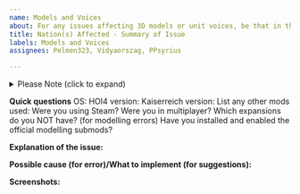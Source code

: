 ```yaml
---
name: Models and Voices
about: For any issues affecting 3D models or unit voices, be that in the main mod or any of the modelling submods. Please make sure you have all the relevant model submods before reporting missing 3D models
title: Nation(s) Affected - Summary of Issue
labels: Models and Voices
assignees: Pelmen323, Vidyaorszag, PPsyrius

---
```

<details>
<summary>Please Note (click to expand)</summary>
In case you're experiencing weird glitch on the map, this may occur due to the lack of appropriate DLC(s). I would recommend checking if you've accidentally subscribed to certain DLC-dependent submods without owning that particular DLC from the https://steamcommunity.com/workshop/filedetails/?id=1540696322. Otherwise, try unsub-then-resub from the Steam Workshop then try launching the game with it enabled again. If the issue still persists after that point then I'ld suggest disabling that particular submod for now, and verify the integrity of your HoI4 installation on your machine (if Steam) https://help.steampowered.com/en/faqs/view/0C48-FCBD-DA71-93EB or redownload HoI4 again for Xbox Pass Users.
</details>

**Quick questions**
OS:
HOI4 version:
Kaiserreich version:
List any other mods used:
Were you using Steam?
Were you in multiplayer?
Which expansions do you NOT have?
(for modelling errors) Have you installed and enabled the official modelling submods?

**Explanation of the issue:**


**Possible cause (for error)/What to implement (for suggestions):**


**Screenshots:**
